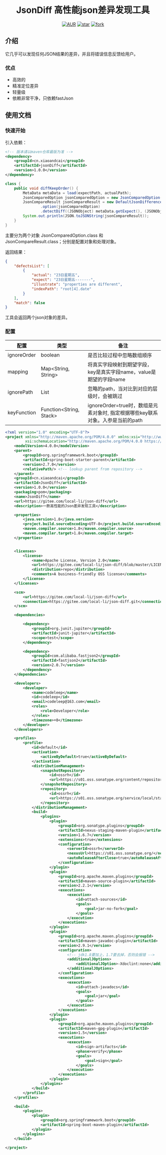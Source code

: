 <h1 style="text-align: center">JsonDiff 高性能json差异发现工具</h1>
<div style="text-align: center">

[![AUR](https://img.shields.io/badge/license-Apache%20License%202.0-blue.svg)](https://gitee.com/local-li/json-diff/blob/master/LICENSE)
[![star](https://gitee.com/local-li/json-diff/badge/star.svg?theme=white)](https://gitee.com/wangjiabin-x/uh5)
[![fork](https://gitee.com/local-li/json-diff/badge/fork.svg?theme=white)](https://gitee.com/wangjiabin-x/uh5)

</div>

## 介绍

它几乎可以发现任何JSON结果的差异，并且将错误信息反馈给用户。

### 优点

- 高效的
- 精准定位差异
- 轻量级
- 依赖非常干净，只依赖fastJson





## 使用文档

### 快速开始

引入依赖：
```xml
<!-- 版本请以maven仓库最版为准 -->
<dependency>
    <groupId>cn.xiaoandcai</groupId>
    <artifactId>jsonDiff</artifactId>
    <version>1.0.0</version>
</dependency>
```

```java
class {
    public void diffKeepOrder() {
        MetaData metaData = load(expectPath, actualPath);
        JsonComparedOption jsonComparedOption = new JsonComparedOption().setIgnoreOrder(true);
        JsonCompareResult jsonCompareResult = new DefaultJsonDifference().defaultJsonDifference
                .option(jsonComparedOption)
                .detectDiff((JSONObject) metaData.getExpect(), (JSONObject) metaData.getActual());
        System.out.println(JSON.toJSONString(jsonCompareResult));
    }
}
```

主要分为两个对象 JsonComparedOption.class 和 JsonCompareResult.class；分别是配置对象和处理对象。

返回结果：

```json
{
    "defectsList": [
        {
            "actual": "23日星期五",
            "expect": "23日星期五-------",
            "illustrate": "properties are different",
            "indexPath": "root[4].date"
        }
    ],
    "match": false
}
```

工具会返回两个json对象的差异。



### 配置

| 配置        | 类型                            | 备注                                                         |
| ----------- | ------------------------------- | ------------------------------------------------------------ |
| ignoreOrder | boolean                         | 是否比较过程中忽略数组顺序                                   |
| mapping     | Map<String, String>             | 将真实字段映射到期望字段，key是真实字段name，value是期望的字段name |
| ignorePath  | List<String>                    | 忽略的path，当对比到对应的层级时，会被跳过                   |
| keyFunction | Function<String, Stack<String>> | ignoreOrder=true时，数组是元素对象时, 指定根据哪些key联系对象。入参是当前的path |





```xml
<?xml version="1.0" encoding="UTF-8"?>
<project xmlns="http://maven.apache.org/POM/4.0.0" xmlns:xsi="http://www.w3.org/2001/XMLSchema-instance"
         xsi:schemaLocation="http://maven.apache.org/POM/4.0.0 https://maven.apache.org/xsd/maven-4.0.0.xsd">
    <modelVersion>4.0.0</modelVersion>
    <parent>
        <groupId>org.springframework.boot</groupId>
        <artifactId>spring-boot-starter-parent</artifactId>
        <version>2.7.0</version>
        <relativePath/> <!-- lookup parent from repository -->
    </parent>
    <groupId>cn.xiaoandcai</groupId>
    <artifactId>JsonDiff</artifactId>
    <version>1.0.0</version>
    <packaging>pom</packaging>
    <name>JsonDiff</name>
    <url>https://gitee.com/local-li/json-diff</url>
    <description>一款高性能的Json差异发现工具</description>

    <properties>
        <java.version>1.8</java.version>
        <project.build.sourceEncoding>UTF-8</project.build.sourceEncoding>
        <maven.compiler.source>1.8</maven.compiler.source>
        <maven.compiler.target>1.8</maven.compiler.target>
    </properties>


    <licenses>
        <license>
            <name>Apache License, Version 2.0</name>
            <url>https://gitee.com/local-li/json-diff/blob/master/LICENSE</url>
            <distribution>repo</distribution>
            <comments>A business-friendly OSS license</comments>
        </license>
    </licenses>

    <scm>
        <url>https://gitee.com/local-li/json-diff</url>
        <connection>https://gitee.com/local-li/json-diff.git</connection>
    </scm>

    <dependencies>

        <dependency>
            <groupId>org.junit.jupiter</groupId>
            <artifactId>junit-jupiter</artifactId>
            <scope>test</scope>
        </dependency>

        <dependency>
            <groupId>com.alibaba.fastjson2</groupId>
            <artifactId>fastjson2</artifactId>
            <version>2.0.7</version>
        </dependency>
    </dependencies>

    <developers>
        <developer>
            <name>codeleep</name>
            <id>codeleep</id>
            <email>codeleep@163.com</email>
            <roles>
                <role>Developer</role>
            </roles>
            <timezone>+8</timezone>
        </developer>
    </developers>

    <profiles>
        <profile>
            <id>default</id>
            <activation>
                <activeByDefault>true</activeByDefault>
            </activation>
            <distributionManagement>
                <snapshotRepository>
                    <id>ossrh</id>
                    <url>https://s01.oss.sonatype.org/content/repositories/snapshots</url>
                </snapshotRepository>
                <repository>
                    <id>ossrh</id>
                    <url>https://s01.oss.sonatype.org/service/local/staging/deploy/maven2/</url>
                </repository>
            </distributionManagement>
            <build>
                <plugins>
                    <plugin>
                        <groupId>org.sonatype.plugins</groupId>
                        <artifactId>nexus-staging-maven-plugin</artifactId>
                        <version>1.6.7</version>
                        <extensions>true</extensions>
                        <configuration>
                            <serverId>ossrh</serverId>
                            <nexusUrl>https://s01.oss.sonatype.org/</nexusUrl>
                            <autoReleaseAfterClose>true</autoReleaseAfterClose>
                        </configuration>
                    </plugin>
                    <plugin>
                        <groupId>org.apache.maven.plugins</groupId>
                        <artifactId>maven-source-plugin</artifactId>
                        <version>2.2.1</version>
                        <executions>
                            <execution>
                                <id>attach-sources</id>
                                <goals>
                                    <goal>jar-no-fork</goal>
                                </goals>
                            </execution>
                        </executions>
                    </plugin>
                    <plugin>
                        <groupId>org.apache.maven.plugins</groupId>
                        <artifactId>maven-javadoc-plugin</artifactId>
                        <version>2.9.1</version>
                        <configuration>
                            <!-- jdk1.8要加上，1.7要去掉，否则会报错 -->
                            <additionalJOptions>
                                <additionalJOption>-Xdoclint:none</additionalJOption>
                            </additionalJOptions>
                        </configuration>
                        <executions>
                            <execution>
                                <id>attach-javadocs</id>
                                <goals>
                                    <goal>jar</goal>
                                </goals>
                            </execution>
                        </executions>
                    </plugin>
                    <plugin>
                        <groupId>org.apache.maven.plugins</groupId>
                        <artifactId>maven-gpg-plugin</artifactId>
                        <version>1.5</version>
                        <executions>
                            <execution>
                                <id>sign-artifacts</id>
                                <phase>verify</phase>
                                <goals>
                                    <goal>sign</goal>
                                </goals>
                            </execution>
                        </executions>
                    </plugin>
                </plugins>
            </build>
        </profile>
    </profiles>

    <build>
        <plugins>
            <plugin>
                <groupId>org.springframework.boot</groupId>
                <artifactId>spring-boot-maven-plugin</artifactId>
            </plugin>
        </plugins>
    </build>

</project>

```

